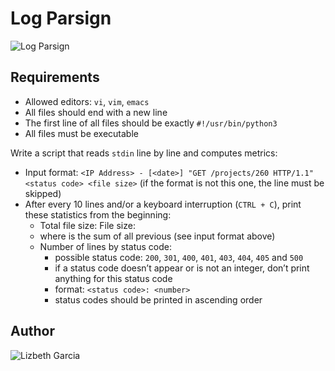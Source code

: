 # Log Parsign
![Log Parsign](https://media.giphy.com/media/3oxHQAyLaItHssv064/giphy.gif)

## Requirements
- Allowed editors: `vi`, `vim`, `emacs`
- All files should end with a new line
- The first line of all files should be exactly `#!/usr/bin/python3`
- All files must be executable

Write a script that reads `stdin` line by line and computes metrics:

- Input format: `<IP Address> - [<date>] "GET /projects/260 HTTP/1.1" <status code> <file size>` (if the format is not this one, the line must be skipped)
- After every 10 lines and/or a keyboard interruption (`CTRL + C`), print these statistics from the beginning:
  - Total file size: File size: <total size>
  - where <total size> is the sum of all previous <file size> (see input format above)
  - Number of lines by status code:
    - possible status code: `200`, `301`, `400`, `401`, `403`, `404`, `405` and `500`
    - if a status code doesn’t appear or is not an integer, don’t print anything for this status code
    - format: `<status code>: <number>`
    - status codes should be printed in ascending order

## Author
![Lizbeth Garcia](www.linkedin.com/in/lizzgarleb)
